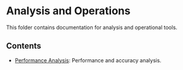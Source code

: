 # Analysis and Operations

This folder contains documentation for analysis and operational tools.

## Contents
- [Performance Analysis](01_performance_analysis.md): Performance and accuracy analysis. 